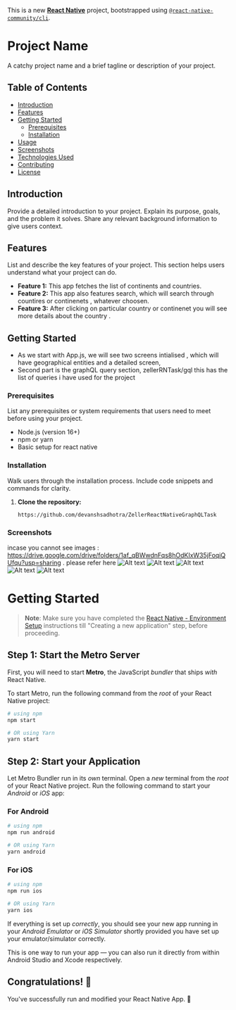 This is a new [**React Native**](https://reactnative.dev) project, bootstrapped using [`@react-native-community/cli`](https://github.com/react-native-community/cli).

# Project Name

A catchy project name and a brief tagline or description of your project.

## Table of Contents

- [Introduction](#introduction)
- [Features](#features)
- [Getting Started](#getting-started)
  - [Prerequisites](#prerequisites)
  - [Installation](#installation)
- [Usage](#usage)
- [Screenshots](#screenshots)
- [Technologies Used](#technologies-used)
- [Contributing](#contributing)
- [License](#license)

## Introduction

Provide a detailed introduction to your project. Explain its purpose, goals, and the problem it solves. Share any relevant background information to give users context.

## Features

List and describe the key features of your project. This section helps users understand what your project can do.

- **Feature 1:** This app fetches the list of continents and countries.
- **Feature 2:** This app also features search, which will search through countires or continenets , whatever choosen.
- **Feature 3:** After clicking on particular country or continenet you will see more details about the country
.

## Getting Started

- As we start with App.js,  we will see two screens intialised , which will have geographical entities and a detailed screen, 
- Second part is the graphQL query section, zellerRNTask/gql this has the list of queries i have used for the project

### Prerequisites

List any prerequisites or system requirements that users need to meet before using your project.

- Node.js (version 16+)
- npm or yarn
- Basic setup for react native

### Installation

Walk users through the installation process. Include code snippets and commands for clarity.

1. **Clone the repository:**

   ```https://github.com/devanshsadhotra/ZellerReactNativeGraphQLTask```


### Screenshots 
incase you cannot see images : https://drive.google.com/drive/folders/1af_qBWwdnFqs8hOdKIxW35jFoqiQUfqu?usp=sharing . please refer here
![Alt text](https://drive.google.com/file/d/1u4igRsyVb_st18lf797Ca1uNRYhOg97d/view?usp=drive_link)
![Alt text](https://drive.google.com/file/d/1qmvIFEQGBOEiJoiw_00SFZ1DboTbCZqG/view?usp=drive_link)
![Alt text](https://drive.google.com/file/d/1SGp73KD-xOGZuVWkxAAlZNvsoTUtGJiC/view?usp=drive_link)
![Alt text](https://drive.google.com/file/d/11cZapTOhlnWSlt-uY3SmFBMy0o0gXHqq/view?usp=drive_link)
![Alt text](https://drive.google.com/file/d/1Dj8C6LY8wuElALvuLuVM4-K7Hd-I4uAJ/view?usp=drive_link)


# Getting Started

>**Note**: Make sure you have completed the [React Native - Environment Setup](https://reactnative.dev/docs/environment-setup) instructions till "Creating a new application" step, before proceeding.

## Step 1: Start the Metro Server

First, you will need to start **Metro**, the JavaScript _bundler_ that ships _with_ React Native.

To start Metro, run the following command from the _root_ of your React Native project:

```bash
# using npm
npm start

# OR using Yarn
yarn start
```

## Step 2: Start your Application

Let Metro Bundler run in its _own_ terminal. Open a _new_ terminal from the _root_ of your React Native project. Run the following command to start your _Android_ or _iOS_ app:

### For Android

```bash
# using npm
npm run android

# OR using Yarn
yarn android
```

### For iOS

```bash
# using npm
npm run ios

# OR using Yarn
yarn ios
```

If everything is set up _correctly_, you should see your new app running in your _Android Emulator_ or _iOS Simulator_ shortly provided you have set up your emulator/simulator correctly.

This is one way to run your app — you can also run it directly from within Android Studio and Xcode respectively.



## Congratulations! :tada:

You've successfully run and modified your React Native App. :partying_face:

